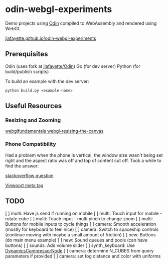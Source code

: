 # odin-webgl-experiments

Demo projects using [Odin]("https://odin-lang.org/") compiled to WebAssembly and rendered using WebGL

[jlafayette.github.io/odin-webgl-experiments](https://jlafayette.github.io/odin-webgl-experiments/)

## Prerequisites

Odin (uses fork at [jlafayette/Odin](https://github.com/jlafayette/Odin))
Go (for dev server)
Python (for build/publish scripts)

To build an example with the dev server:

```shell
python build.py <example-name>
```

## Useful Resources

### Resizing and Zooming

[webglfundamentals webgl-resizing-the-canvas](https://webglfundamentals.org/webgl/lessons/webgl-resizing-the-canvas.html)

### Phone Compatibility

Had a problem when the phone is vertical, the window size wasn't being set right and the
aspect ratio was off and top of content cut off.  Took a while to find the answer:

[stackoverflow question](https://stackoverflow.com/questions/26799330/why-does-window-innerheight-return-180-when-in-horizontal-orientation)

[Viewport meta tag](https://developer.mozilla.org/en-US/docs/Web/HTML/Viewport_meta_tag)

## TODO

[ ] multi: Have js send if running on mobile
[ ] multi: Touch input for mobile - rotate cube
[ ] multi: Touch input - multi pinch to change zoom
[ ] multi: Buttons for mobile inputs to cycle things
[ ] camera: Smooth acceleration (mostly for keyboard to feel nice)
[ ] camera: Switch to spaceship controls (continue moving with maybe a small amount of friction)
[ ] new: Buttons (do main menu example)
[ ] new: Sound queues and pools (can have buttons)
[ ] sounds: Add volume slider
[ ] synth_keyboard: Use [DynamicsCompressorNode](https://developer.mozilla.org/en-US/docs/Web/API/DynamicsCompressorNode)
[ ] camera: determine N_CUBES from query parameters if provided
[ ] camera: set fog distance and color with uniforms
